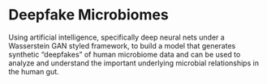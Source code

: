 # Deepfake Microbiomes

Using artificial intelligence, specifically deep neural nets under a Wasserstein GAN styled framework, to build a model that generates synthetic “deepfakes” of human microbiome data and can be used to analyze and understand the important underlying microbial relationships in the human gut.

